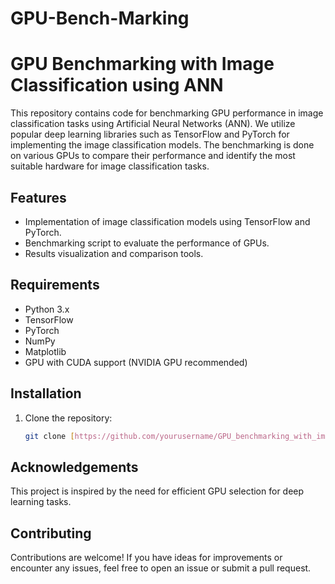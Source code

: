 # GPU-Bench-Marking

# GPU Benchmarking with Image Classification using ANN

This repository contains code for benchmarking GPU performance in image classification tasks using Artificial Neural Networks (ANN). We utilize popular deep learning libraries such as TensorFlow and PyTorch for implementing the image classification models. The benchmarking is done on various GPUs to compare their performance and identify the most suitable hardware for image classification tasks.

## Features

- Implementation of image classification models using TensorFlow and PyTorch.
- Benchmarking script to evaluate the performance of GPUs.
- Results visualization and comparison tools.

## Requirements

- Python 3.x
- TensorFlow
- PyTorch
- NumPy
- Matplotlib
- GPU with CUDA support (NVIDIA GPU recommended)

## Installation

1. Clone the repository:

   ```bash
   git clone [https://github.com/yourusername/GPU_benchmarking_with_image_classification.git](https://github.com/AritraOfficial/GPU-Bench-Marking.git)

## Acknowledgements
This project is inspired by the need for efficient GPU selection for deep learning tasks.

## Contributing
Contributions are welcome! If you have ideas for improvements or encounter any issues, feel free to open an issue or submit a pull request.
